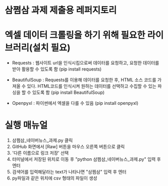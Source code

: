 # 삼쩜삼 과제 제출용 레퍼지토리

# 엑셀 데이터 크롤링을 하기 위해 필요한 라이브러리(설치 필요)
- Requests : 웹사이트 url을 인식시킴으로써 데이터를 요청하고, 요청한 데이터를 받아 활용할 수 있도록 함 
(pip install requests)

- BeautifulSoup : Requests를 이용해 데이터를 요청한 후, HTML 소스 코드를 가져올 수 있다. HTML코드를 인식시켜 원하는 데이터를 선택하고 수집할 수 있는 파싱을 할 수 있도록 함
(pip install BeautifulSoup)

- Openpyxl : 파이썬에서 엑셀을 다를 수 있음 
(pip install openpyxl)

# 실행 매뉴얼
1. 삼쩜삼_네이버뉴스_과제.py 클릭
2. GitHub 화면에서 [Raw] 버튼을 마우스 오른쪽 버튼으로 클릭
3. '다른 이름으로 링크 저장' 선택
4. 터미널에서 저장된 위치로 이동 후 "python 삼쩜삼_네이버뉴스_과제.py" 입력 후 엔터
5. 검색어를 입력해달라는 text가 나타나면 "삼쩜삼" 입력 후 엔터
6. py파일과 같은 위치에 csv 형태의 파일이 생성
